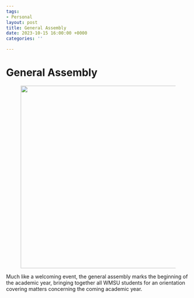 ```yaml
---
tags:
- Personal
layout: post
title: General Assembly
date: 2023-10-15 16:00:00 +0000
categories: ''

---
```

# General Assembly

<figure><img src="https://i.imgur.com/b0raGiM.png" style="width:500px;"> </figure>

Much like a welcoming event, the general assembly marks the beginning of the academic year, bringing together all WMSU students for an orientation covering matters concerning the coming academic year.



